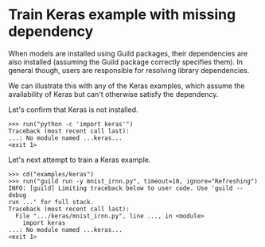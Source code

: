 # Train Keras example with missing dependency

When models are installed using Guild packages, their dependencies are
also installed (assuming the Guild package correctly specifies
them). In general though, users are responsible for resolving library
dependencies.

We can illustrate this with any of the Keras examples, which assume
the availability of Keras but can't otherwise satisfy the dependency.

Let's confirm that Keras is not installed.

    >>> run("python -c 'import keras'")
    Traceback (most recent call last):
    ...: No module named ...keras...
    <exit 1>

Let's next attempt to train a Keras example.

    >>> cd("examples/keras")
    >>> run("guild run -y mnist_irnn.py", timeout=10, ignore="Refreshing")
    INFO: [guild] Limiting traceback below to user code. Use 'guild --debug
    run ...' for full stack.
    Traceback (most recent call last):
      File ".../keras/mnist_irnn.py", line ..., in <module>
        import keras
    ...: No module named ...keras...
    <exit 1>
